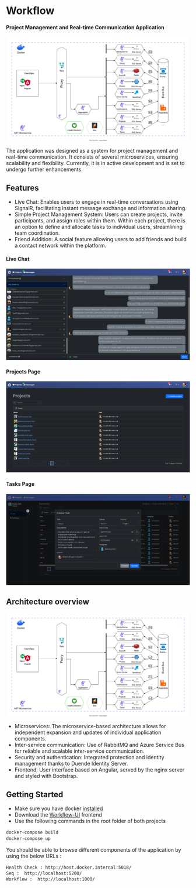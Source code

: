 # Workflow
#### Project Management and Real-time Communication Application

![](README-img/workflowDiag.drawio.17.09.2023.svg)

The application was designed as a system for project management and real-time communication. It consists of several microservices, ensuring scalability and flexibility. Currently, it is in active development and is set to undergo further enhancements.

## Features
- Live Chat: Enables users to engage in real-time conversations using SignalR, facilitating instant message exchange and information sharing.
- Simple Project Management System: Users can create projects, invite participants, and assign roles within them. Within each project, there is an option to define and allocate tasks to individual users, streamlining team coordination.
- Friend Addition: A social feature allowing users to add friends and build a contact network within the platform.
  
#### Live Chat 

![](README-img/workflow-messages.png)

#### Projects Page

![](README-img/workflow-projects-page.png)

#### Tasks Page 

![](README-img/worflow-tasks-page-create-task.png)

## Architecture overview

![](README-img/workflowDiag.drawio.17.09.2023.svg)

- Microservices: The microservice-based architecture allows for independent expansion and updates of individual application components.
- Inter-service communication: Use of RabbitMQ and Azure Service Bus for reliable and scalable inter-service communication.
- Security and authentication: Integrated protection and identity management thanks to Duende Identity Server.
- Frontend: User interface based on Angular, served by the nginx server and styled with Bootstrap.

## Getting Started

- Make sure you have docker [installed](https://docs.docker.com/docker-for-windows/install/)
- Download the [Workflow-UI](https://github.com/KonradDzieciol99/WorkflowUI/) frontend
- Use the following commands in the root folder of both projects

```powershell
docker-compose build
docker-compose up
```

You should be able to browse different components of the application by using the below URLs :

```
Health Check : http://host.docker.internal:5018/
Seq :  http://localhost:5200/
Workflow :  http://localhost:1000/
```


